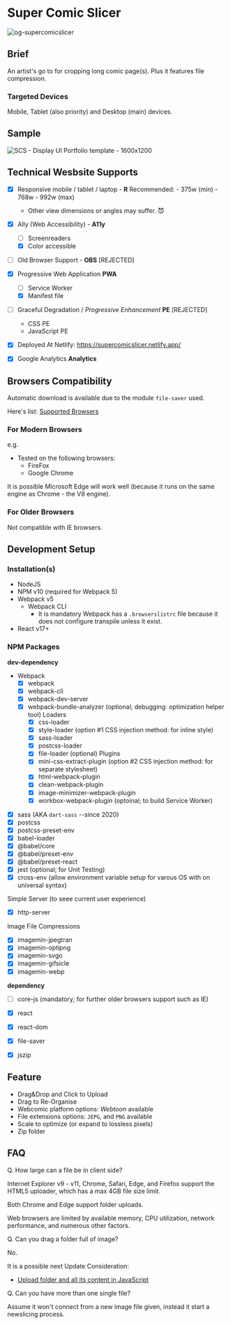 # Super Comic Slicer

![og-supercomicslicer](https://user-images.githubusercontent.com/24542308/112158625-ed1bea00-8c1a-11eb-895e-d7fec9ba3c71.png)

## Brief

An artist's go to for cropping long comic page(s). Plus it features file compression.

### Targeted Devices

Mobile, Tablet (also priority) and Desktop (main) devices.


## Sample

![SCS - Display UI Portfolio template - 1600x1200](https://user-images.githubusercontent.com/24542308/112167129-cd88bf80-8c22-11eb-817e-2550933ecb6d.png)


## Technical Wesbsite Supports

- [x] Responsive mobile / tablet / laptop - **R**
    Recommended:
        - 375w (min)
        - 768w
        - 992w (max)

    * Other view dimensions or angles may suffer. :smiling_imp:

- [x] Ally (Web Accessibility) - **A11y**
    - [ ] Screenreaders
    - [x] Color accessible

- [ ] Old Browser Support - **OBS** [REJECTED]

- [x] Progressive Web Application **PWA**
    - [ ] Service Worker
    - [x] Manifest file

- [ ] Graceful Degradation / *Progressive Enhancement* **PE** [REJECTED]
    - CSS PE
    - JavaScript PE

- [x]  Deployed
    At Netlify: https://supercomicslicer.netlify.app/

- [x] Google Analytics **Analytics**


## Browsers Compatibility

Automatic download is available due to the module `file-saver` used.

Here's list: [Supported Browsers](https://www.npmjs.com/package/file-saver)

### For Modern Browsers

e.g.
* Tested on the following browsers:
    - FireFox
    - Google Chrome

It is possible Microsoft Edge will work well (because it runs on the same engine as Chrome - the V8 engine).

### For Older Browsers

Not compatible with IE browsers.


## Development Setup

### Installation(s)

* NodeJS
* NPM v10 (required for Webpack 5)
* Webpack v5
    * Webpack CLI
        * It is mandatory Webpack has a `.browserslistrc` file because it does not configure transpile unless it exist.
* React v17+

### NPM Packages

**dev-dependency**

* Webpack
    * [x] webpack
    * [x] webpack-cli
    * [x] webpack-dev-server
    * [x] webpack-bundle-analyzer (optional; debugging: optimization helper tool)
    Loaders
        * [x] css-loader
        * [x] style-loader (option #1 CSS injection method: for inline style)
        * [x] sass-loader
        * [x] postcss-loader
        * [x] file-loader (optional)
    Plugins
        * [x] mini-css-extract-plugin (option #2 CSS injection method: for separate stylesheet)
        * [x] html-webpack-plugin
        * [x] clean-webpack-plugin
        * [x] image-minimizer-webpack-plugin
        * [x] workbox-webpack-plugin (optoinal; to build Service Worker)

* [x] sass (AKA `dart-sass` --since 2020)
* [x] postcss
* [x] postcss-preset-env
* [x] babel-loader
* [x] @babel/core
* [x] @babel/preset-env
* [x] @babel/preset-react
* [x] jest (optional; for Unit Testing)
* [x] cross-env (allow environment variable setup for varous OS with on universal syntax)

Simple Server (to seee current user experience)
* [X] http-server

Image File Compressions
* [x] imagemin-jpegtran
* [x] imagemin-optipng
* [x] imagemin-svgo
* [x] imagemin-gifsicle
* [x] imagemin-webp

**dependency**
* [ ] core-js (mandatory; for further older browsers support such as IE)
* [x] react
* [x] react-dom
* [x] file-saver
* [x] jszip


## Feature

* Drag&Drop and Click to Upload
* Drag to Re-Organise
* Webcomic platform options: *Webtoon* available
* File extensions options: `JEPG`, and `PNG` available
* Scale to optimize (or expand to lossless pixels)
* Zip folder

## FAQ

Q. How large can a file be in client side?

Internet Explorer v9 - v11, Chrome, Safari, Edge, and Firefox support the HTML5 uploader, which has a max 4GB file size limit.

Both Chrome and Edge support folder uploads.

Web browsers are limited by available memory, CPU utilization, network performance, and numerous other factors.


Q. Can you drag a folder full of image?

No.

It is a possible next Update Consideration:

- [Upload folder and all its content in JavaScript](https://stackoverflow.com/questions/42239663/upload-folder-and-all-its-content-in-javascript)


Q. Can you have more than one single file?

Assume it won't connect from a new image file given, instead it start a newslicing process.
